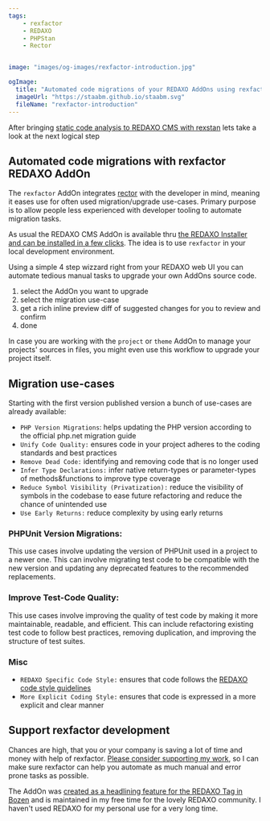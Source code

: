 ```yaml
---
tags:
    - rexfactor
    - REDAXO
    - PHPStan
    - Rector


image: "images/og-images/rexfactor-introduction.jpg"

ogImage:
  title: "Automated code migrations of your REDAXO AddOns using rexfactor"
  imageUrl: "https://staabm.github.io/staabm.svg"
  fileName: "rexfactor-introduction"
---
```


After bringing [static code analysis to REDAXO CMS with rexstan](https://staabm.github.io/2022/06/18/rexstan-REDAXO-AddOn.html) lets take a look at the next logical step

## Automated code migrations with rexfactor REDAXO AddOn

The `rexfactor` AddOn integrates [rector](https://github.com/rectorphp/rector) with the developer in mind, meaning it eases use for often used migration/upgrade use-cases.
Primary purpose is to allow people less experienced with developer tooling to automate migration tasks.

As usual the REDAXO CMS AddOn is available thru [the REDAXO Installer and can be installed in a few clicks](https://redaxo.org/doku/main/installer).
The idea is to use `rexfactor` in your local development environment.

Using a simple 4 step wizzard right from your REDAXO web UI you can automate tedious manual tasks to upgrade your own AddOns source code.
1) select the AddOn you want to upgrade
2) select the migration use-case
3) get a rich inline preview diff of suggested changes for you to review and confirm
4) done

In case you are working with the `project` or `theme` AddOn to manage your projects' sources in files, you might even use this workflow to upgrade your project itself.

## Migration use-cases

Starting with the first version published version a bunch of use-cases are already available:

- `PHP Version Migrations`: helps updating the PHP version according to the official php.net migration guide
- `Unify Code Quality:` ensures code in your project adheres to the coding standards and best practices
- `Remove Dead Code:` identifying and removing code that is no longer used
- `Infer Type Declarations:` infer native return-types or parameter-types of methods&functions to improve type coverage
- `Reduce Symbol Visibility (Privatization):` reduce the visibility of symbols in the codebase to ease future refactoring and reduce the chance of unintended use
- `Use Early Returns:` reduce complexity by using early returns

### PHPUnit Version Migrations:

This use cases involve updating the version of PHPUnit used in a project to a newer one. This can involve migrating test code to be compatible with the new version and updating any deprecated features to the recommended replacements.

### Improve Test-Code Quality:

This use cases involve improving the quality of test code by making it more maintainable, readable, and efficient. This can include refactoring existing test code to follow best practices, removing duplication, and improving the structure of test suites.

### Misc

- `REDAXO Specific Code Style:` ensures that code follows the [REDAXO code style guidelines](https://github.com/redaxo/php-cs-fixer-config)
- `More Explicit Coding Style:` ensures that code is expressed in a more explicit and clear manner


## Support rexfactor development

Chances are high, that you or your company is saving a lot of time and money with help of rexfactor.
[Please consider supporting my work](https://github.com/sponsors/staabm), so I can make sure rexfactor can help you automate as much manual and error prone tasks as possible.

The AddOn was [created as a headlining feature for the REDAXO Tag in Bozen](https://redaxo.org/cms/news/redaxo-community-trifft-sich-in-bozen-austausch%2C-workshops-und-neue-tools-zur-verbesserung-von-code-qualitaet/) and is maintained in my free time for the lovely REDAXO community.
I haven't used REDAXO for my personal use for a very long time.
